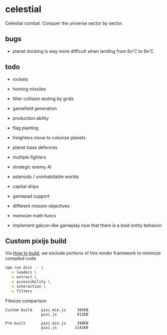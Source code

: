 # celestial

Celestial combat. Conquer the universe sector by sector.

## bugs

- planet docking is way more difficult when landing from 6o'C to 9o'C

## todo

- rockets
- homing missiles
- filter collision testing by grids

- gamefield generation
- production ability
- flag planting
- freighters move to colonize planets
- planet base defences

- multiple fighters
- strategic enemy AI
- asteroids / uninhabitable worlds
- capital ships
- gamepad support
- different mission objectives
- memoize math funcs
- implement galcon-like gameplay now that there is a boid entity behavior

## Custom pixijs build

Via [How to build](https://github.com/pixijs/pixi.js#how-to-build), we exclude
portions of this render framework to minimize compiled code.

```bash
npm run dist -- \
  -e loaders \
  -e extract \
  -e accessibility \
  -e interaction \
  -e filters
```

Filesize comparison

```
Custom build    pixi.min.js     305KB
                pixi.js         912KB

Pre-built       pixi.min.js     390KB
                pixi.js        1141KB

```
